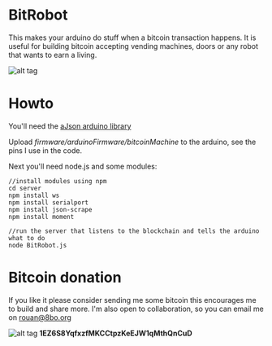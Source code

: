 # BitRobot
This makes your arduino do stuff when a bitcoin transaction happens. It is useful for building bitcoin accepting vending machines, doors or any robot that wants to earn a living.

![alt tag](https://raw.githubusercontent.com/fluentart/BitRobot/master/photo.jpg)

# Howto

You'll need the [aJson arduino library](https://github.com/interactive-matter/aJson)

Upload _firmware/arduinoFirmware/bitcoinMachine_ to the arduino, see the pins I use in the code.


Next you'll need node.js and some modules:

```
//install modules using npm
cd server
npm install ws
npm install serialport
npm install json-scrape
npm install moment	

//run the server that listens to the blockchain and tells the arduino what to do
node BitRobot.js 
```

# Bitcoin donation

If you like it please consider sending me some bitcoin this encourages me to build and share more. I'm also open to collaboration, so you can email me on [rouan@8bo.org](mailto:rouan@8bo.org)

![alt tag](https://raw.githubusercontent.com/fluentart/BitRobot/master/bitcoinDonation.png)
<strong>1EZ6S8YqfxzfMKCCtpzKeEJW1qMthQnCuD</strong>

